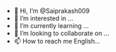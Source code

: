 - 👋 Hi, I’m @Saiprakash009
- 👀 I’m interested in ...
- 🌱 I’m currently learning ...
- 💞️ I’m looking to collaborate on ...
- 📫 How to reach me English...

<!---
Saiprakash009/Saiprakash009 is a ✨ special ✨ repository because its `README.md` (this file) appears on your GitHub profile.
You can click the Preview link to take a look at your changes.
--->

